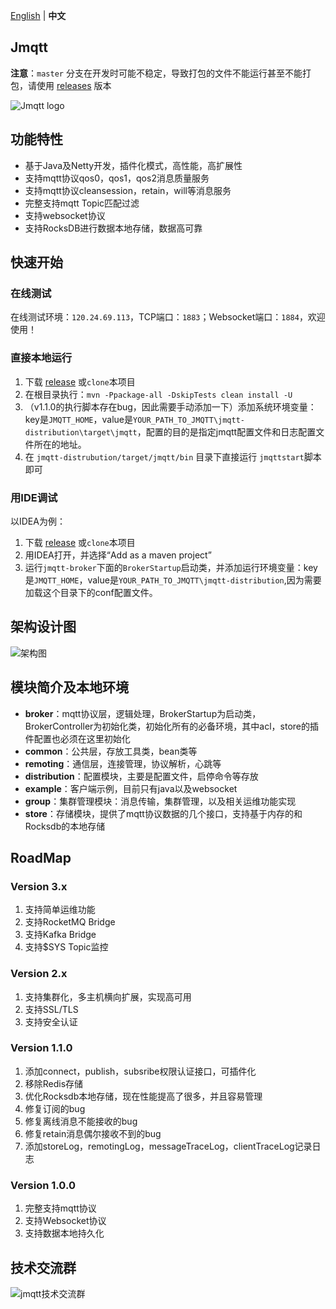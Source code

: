 [English](README.md) | **中文**
##  Jmqtt

**注意**：`master` 分支在开发时可能不稳定，导致打包的文件不能运行甚至不能打包，请使用 [releases](https://github.com/Cicizz/jmqtt/releases) 版本

![Jmqtt logo](jmqtt.png)

## 功能特性

* 基于Java及Netty开发，插件化模式，高性能，高扩展性
* 支持mqtt协议qos0，qos1，qos2消息质量服务
* 支持mqtt协议cleansession，retain，will等消息服务
* 完整支持mqtt Topic匹配过滤
* 支持websocket协议
* 支持RocksDB进行数据本地存储，数据高可靠

## 快速开始

### 在线测试
在线测试环境：`120.24.69.113`，TCP端口：`1883`；Websocket端口：`1884`，欢迎使用！

### 直接本地运行
1. 下载 [release](https://github.com/Cicizz/jmqtt/releases) 或`clone`本项目
2. 在根目录执行：`mvn -Ppackage-all -DskipTests clean install -U`
3. （v1.1.0的执行脚本存在bug，因此需要手动添加一下）添加系统环境变量：key是`JMQTT_HOME`，value是`YOUR_PATH_TO_JMQTT\jmqtt-distribution\target\jmqtt`，配置的目的是指定jmqtt配置文件和日志配置文件所在的地址。
4. 在 `jmqtt-distrubution/target/jmqtt/bin` 目录下直接运行 `jmqttstart`脚本即可

### 用IDE调试
以IDEA为例：
1. 下载 [release](https://github.com/Cicizz/jmqtt/releases) 或`clone`本项目
2. 用IDEA打开，并选择“Add as a maven project”
3. 运行`jmqtt-broker`下面的`BrokerStartup`启动类，并添加运行环境变量：key是`JMQTT_HOME`，value是`YOUR_PATH_TO_JMQTT\jmqtt-distribution`,因为需要加载这个目录下的conf配置文件。

## 架构设计图

![架构图](jmqtt%20design.jpg)
## 模块简介及本地环境

* **broker**：mqtt协议层，逻辑处理，BrokerStartup为启动类，BrokerController为初始化类，初始化所有的必备环境，其中acl，store的插件配置也必须在这里初始化
* **common**：公共层，存放工具类，bean类等
* **remoting**：通信层，连接管理，协议解析，心跳等
* **distribution**：配置模块，主要是配置文件，启停命令等存放
* **example**：客户端示例，目前只有java以及websocket
* **group**：集群管理模块：消息传输，集群管理，以及相关运维功能实现
* **store**：存储模块，提供了mqtt协议数据的几个接口，支持基于内存的和Rocksdb的本地存储

## RoadMap

### Version 3.x

1. 支持简单运维功能
2. 支持RocketMQ Bridge
3. 支持Kafka Bridge
4. 支持$SYS Topic监控

### Version 2.x

1. 支持集群化，多主机横向扩展，实现高可用
2. 支持SSL/TLS
3. 支持安全认证

### Version 1.1.0

1. 添加connect，publish，subsribe权限认证接口，可插件化
2. 移除Redis存储
3. 优化Rocksdb本地存储，现在性能提高了很多，并且容易管理
4. 修复订阅的bug
5. 修复离线消息不能接收的bug
6. 修复retain消息偶尔接收不到的bug
7. 添加storeLog，remotingLog，messageTraceLog，clientTraceLog记录日志

### Version 1.0.0

1. 完整支持mqtt协议
2. 支持Websocket协议
3. 支持数据本地持久化

## 技术交流群

![jmqtt技术交流群](jmqtt_qq.png)